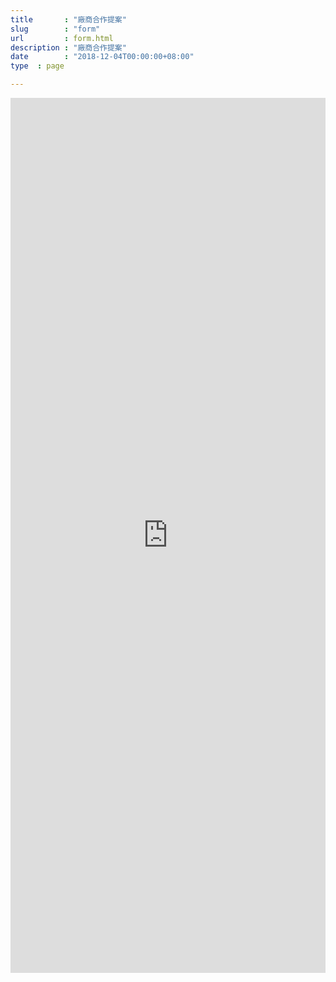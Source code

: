 ```yaml
---
title       : "廠商合作提案"
slug        : "form"
url         : form.html
description : "廠商合作提案"
date        : "2018-12-04T00:00:00+08:00"
type  : page

---
```

<p>
<iframe src="https://docs.google.com/forms/d/e/1FAIpQLSfMQvoIX3awcLKLSEnpme_ahJyM_eaQM9JqmrM_8VRhY5HtGg/viewform" frameborder="0" width="100%" height="1400"></iframe>
</p>